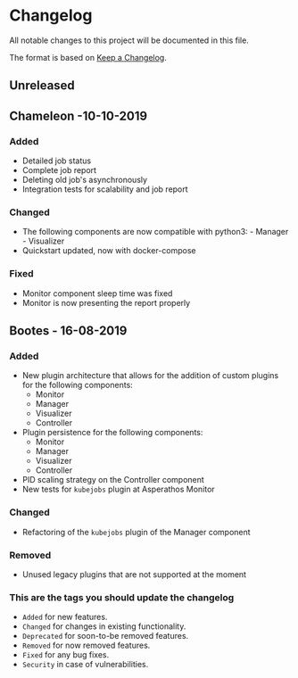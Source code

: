 
# Changelog

All notable changes to this project will be documented in this file.

The format is based on [Keep a Changelog](https://keepachangelog.com/en/1.0.0/).

## Unreleased

## Chameleon -10-10-2019
### Added
- Detailed job status
- Complete job report
- Deleting old job's asynchronously
- Integration tests for scalability and job report
### Changed
- The following components are now compatible with python3:
      - Manager
      - Visualizer
- Quickstart updated, now with docker-compose
### Fixed
- Monitor component sleep time was fixed
- Monitor is now presenting the report properly
## Bootes - 16-08-2019
### Added
- New plugin architecture that allows for the addition of custom plugins for the following components:
   - Monitor
   - Manager
   - Visualizer
   - Controller
- Plugin persistence for the following components:
   - Monitor
   - Manager
   - Visualizer
   - Controller
- PID scaling strategy on the Controller component
- New tests for `kubejobs` plugin at Asperathos Monitor

### Changed
- Refactoring of the `kubejobs` plugin of the Manager component

###  Removed
- Unused legacy plugins that are not supported at the moment
### This are the tags you should update the changelog
-   `Added` for new features.
-   `Changed` for changes in existing functionality.
-   `Deprecated` for soon-to-be removed features.
-   `Removed` for now removed features.
-   `Fixed` for any bug fixes.
-   `Security` in case of vulnerabilities.


